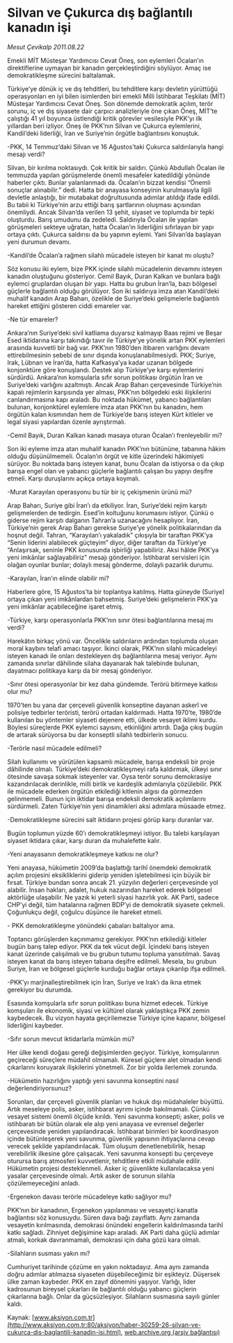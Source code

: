# Silvan ve Çukurca dış bağlantılı kanadın işi

*Mesut Çevikalp 2011.08.22*

<font class="agenda2NewsSpot">
 <span>
  Emekli MİT Müsteşar Yardımcısı Cevat Öneş, son eylemleri Öcalan’ın direktiflerine uymayan bir kanadın gerçekleştirdiğini söylüyor. Amaç ise demokratikleşme sürecini baltalamak.
 </span>
</font>
<font class="newsDetail">
 <p>
  <p class="BasicParagraph">
   <span>
    Türkiye’ye dönük iç ve dış tehditleri, bu tehditlere karşı devletin yürüttüğü operasyonları en iyi bilen isimlerden biri emekli Milli İstihbarat Teşkilatı (MİT) Müsteşar Yardımcısı Cevat Öneş. Son dönemde demokratik açılım, terör sorunu, iç ve dış siyasete dair çarpıcı analizleriyle öne çıkan Öneş, MİT’te çalıştığı 41 yıl boyunca üstlendiği kritik görevler vesilesiyle PKK’yı ilk yıllardan beri izliyor. Öneş ile PKK’nın Silvan ve Çukurca eylemlerini, Kandil’deki liderliği, İran ve Suriye’nin örgütle bağlantısını konuştuk.
   </span>
  </p>
  <p class="2011soru1">
   <span>
    -PKK, 14 Temmuz’daki Silvan ve 16 Ağustos’taki Çukurca saldırılarıyla hangi mesajı verdi?
   </span>
  </p>
  <p class="2011yenimetin">
   <span>
    Silvan, bir kırılma noktasıydı. Çok kritik bir saldırı. Çünkü Abdullah Öcalan ile temmuzda yapılan görüşmelerde önemli mesafeler katedildiği yönünde haberler çıktı. Bunlar yalanlanmadı da. Öcalan’ın bizzat kendisi “Önemli sonuçlar alınabilir.” dedi. Hatta bir anayasa konseyinin kurulmasıyla ilgili devletle anlaştığı, bir mutabakat doğrultusunda adımlar atıldığı ifade edildi. Bu tabii ki Türkiye’nin arzu ettiği barış şartlarının oluşması açısından önemliydi. Ancak Silvan’da verilen 13 şehit, siyaset ve toplumda bir tepki oluşturdu. Barış umudunu da zedeledi. Saldırıyla Öcalan ile yapılan görüşmeleri sekteye uğratan, hatta Öcalan’ın liderliğini sıfırlayan bir yapı ortaya çıktı. Çukurca saldırısı da bu yapının eylemi. Yani Silvan’da başlayan yeni durumun devamı.
   </span>
  </p>
  <p class="2011soru1">
   <span>
    -Kandil’de Öcalan’a rağmen silahlı mücadele isteyen bir kanat mı oluştu?
   </span>
  </p>
  <p class="2011yenimetin">
   <span>
    Söz konusu iki eylem, bize PKK içinde silahlı mücadelenin devamını isteyen kanadın oluştuğunu gösteriyor. Cemil Bayık, Duran Kalkan ve bunlara bağlı eylemci gruplardan oluşan bir yapı. Hatta bu grubun İran’la, bazı bölgesel güçlerle bağlantılı olduğu görülüyor. Son iki saldırıya imza atan Kandil’deki muhalif kanadın Arap Baharı, özelikle de Suriye’deki gelişmelerle bağlantılı hareket ettiğini gösteren ciddi emareler var.
   </span>
  </p>
  <p class="2011soru1">
   <span>
    -Ne tür emareler?
    <span>
    </span>
   </span>
  </p>
  <p class="2011yenimetin">
   <span>
    Ankara’nın Suriye’deki sivil katliama duyarsız kalmayıp Baas rejimi ve Beşar Esed iktidarına karşı takındığı tavır ile Türkiye’ye yönelik artan PKK eylemleri arasında kuvvetli bir bağ var. PKK’nın 1980’den itibaren varlığını devam ettirebilmesinin sebebi de sınır dışında konuşlanabilmesiydi. PKK; Suriye, Irak, Lübnan ve İran’da, hatta Kafkasya’ya kadar uzanan bölgede konjonktüre göre konuşlandı. Destek alıp Türkiye’ye karşı eylemlerini sürdürdü. Ankara’nın komşularla sıfır sorun politikası örgütün İran ve Suriye’deki varlığını azaltmıştı. Ancak Arap Baharı çerçevesinde Türkiye’nin kapalı rejimlerin karşısında yer alması, PKK’nın bölgedeki eski ilişkilerini canlandırmasına kapı araladı. Bu noktada hükümet, yabancı bağlantıları bulunan, konjonktürel eylemlere imza atan PKK’nın bu kanadını, hem örgütün kalan kısmından hem de Türkiye’de barış isteyen Kürt kitleler ve legal siyasi yapılardan özenle ayrıştırmalı.
   </span>
  </p>
  <p class="2011soru1">
   <span>
    -Cemil Bayık, Duran Kalkan kanadı masaya oturan Öcalan’ı frenleyebilir mi?
   </span>
  </p>
  <p class="2011yenimetin">
   <span>
    Son iki eyleme imza atan muhalif kanadın PKK’nın bütününe, tabanına hâkim olduğu düşünülmemeli. Öcalan’ın örgüt ve kitle üzerindeki hâkimiyeti sürüyor. Bu noktada barış isteyen kanat, bunu Öcalan da istiyorsa o da çıkıp barışa engel olan ve yabancı güçlerle bağlantılı çalışan bu yapıyı deşifre etmeli. Karşı duruşlarını açıkça ortaya koymalı.
   </span>
  </p>
  <p class="2011soru1">
   <span>
    -Murat Karayılan operasyonu bu tür bir iç çekişmenin ürünü mü?
    <span>
    </span>
   </span>
  </p>
  <p class="2011yenimetin">
   <span>
    Arap Baharı, Suriye gibi İran’ı da etkiliyor. İran, Suriye’deki rejim karşıtı gelişmelerden de tedirgin. Esed’in koltuğunu korumasını istiyor. Çünkü o giderse rejim karşıtı dalganın Tahran’a uzanacağını hesaplıyor. İran, Türkiye’nin gerek Arap Baharı gerekse Suriye’ye yönelik politikalarından da hoşnut değil. Tahran, “Karayılan’ı yakaladık” çıkışıyla bir taraftan PKK’ya “Senin liderini alabilecek güçteyim” diyor, diğer taraftan da Türkiye’ye “Anlaşırsak, seninle PKK konusunda işbirliği yapabiliriz. Aksi hâlde PKK’ya yeni imkânlar sağlayabiliriz” mesajı gönderiyor. İstihbarat servisleri için olağan oyunlar bunlar; dolaylı mesaj gönderme, dolaylı pazarlık durumu.
   </span>
  </p>
  <p class="2011soru1">
   <span>
    -Karayılan, İran’ın elinde olabilir mi?
   </span>
  </p>
  <p class="2011yenimetin">
   <span>
    Haberlere göre, 15 Ağustos’ta bir toplantıya katılmış. Hatta güneyde (Suriye) ortaya çıkan yeni imkânlardan bahsetmiş. Suriye’deki gelişmelerin PKK’ya yeni imkânlar açabileceğine işaret etmiş.
   </span>
  </p>
  <p class="2011soru1">
   <span>
    -Türkiye, karşı operasyonlarla PKK’nın sınır ötesi bağlantılarına mesaj mı verdi?
   </span>
  </p>
  <p class="2011yenimetin">
   <span>
    Harekâtın birkaç yönü var. Öncelikle saldırıların ardından toplumda oluşan moral kaybını telafi amacı taşıyor. İkinci olarak, PKK’nın silahlı mücadeleyi isteyen kanadı ile onları destekleyen dış bağlantılarına mesaj veriyor. Aynı zamanda sınırlar dâhilinde silaha dayanarak hak talebinde bulunan, dayatmacı politikaya karşı da bir mesaj gönderiyor.
   </span>
  </p>
  <p class="2011soru1">
   <span>
    -Sınır ötesi operasyonlar bir kez daha gündemde. Terörü bitirmeye katkısı olur mu?
   </span>
  </p>
  <p class="2011yenimetin">
   <span>
    1970’ten bu yana dar çerçeveli güvenlik konseptine dayanan askerî ve polisiye tedbirler teröristi, terörü ortadan kaldırmadı. Hatta 1970’te, 1980’de kullanılan bu yöntemler siyaseti dejenere etti, ülkede vesayet iklimi kurdu. Böylesi süreçlerde PKK eylemci sayısını, etkinliğini artırdı. Dağa çıkış bugün de artarak sürüyorsa bu dar konseptli silahlı tedbirlerin sonucu.
   </span>
  </p>
  <p class="2011soru1">
   <span>
    -Terörle nasıl mücadele edilmeli?
   </span>
  </p>
  <p class="2011yenimetin">
   <span>
    Silah kullanımı ve yürütülen kapsamlı mücadele, barışa endeksli bir proje dâhilinde olmalı. Türkiye’deki demokratikleşmeyi rafa kaldırmak, ülkeyi sınır ötesinde savaşa sokmak isteyenler var. Oysa terör sorunu demokrasiye kazandırılacak derinlikle, milli birlik ve kardeşlik adımlarıyla çözülebilir. PKK ile mücadele ederken örgütün etkilediği kitlenin algısı da görmezden gelinmemeli. Bunun için iktidar barışa endeksli demokratik açılımlarını sürdürmeli. Zaten Türkiye’nin yeni dinamikleri aksi adımlara müsaade etmez.
   </span>
  </p>
  <p class="2011soru1">
   <span>
    -Demokratikleşme sürecini salt iktidarın projesi görüp karşı duranlar var.
   </span>
  </p>
  <p class="2011yenimetin">
   <span>
    Bugün toplumun yüzde 60’ı demokratikleşmeyi istiyor. Bu talebi karşılayan siyaset iktidara çıkar, karşı duran da muhalefette kalır.
   </span>
  </p>
  <p class="2011soru1">
   <span>
    -Yeni anayasanın demokratikleşmeye katkısı ne olur?
    <span>
    </span>
   </span>
  </p>
  <p class="2011yenimetin">
   <span>
    Yeni anayasa, hükümetin 2009’da başlattığı tarihî önemdeki demokratik açılım projesini eksikliklerini giderip yeniden işletebilmesi için büyük bir fırsat. Türkiye bundan sonra ancak 21. yüzyılın değerleri çerçevesinde yol alabilir. İnsan hakları, adalet, hukuk nazarından hareket ederek bölgesel aktörlüğe ulaşabilir. Ne yazık ki yeterli siyasi hazırlık yok. AK Parti, sadece CHP’yi değil, tüm hatalarına rağmen BDP’yi de demokratik siyasete çekmeli. Çoğunlukçu değil, çoğulcu düşünce ile hareket etmeli.
    <span>
    </span>
   </span>
  </p>
  <p class="2011soru1">
   <span>
    - PKK demokratikleşme yönündeki çabaları baltalıyor ama.
   </span>
  </p>
  <p class="2011yenimetin">
   <span>
    Toptancı görüşlerden kaçınmamız gerekiyor. PKK’nın etkilediği kitleler bugün barış talep ediyor. PKK da tek vücut değil. İçindeki barış isteyen kanat üzerinde çalışılmalı ve bu grubun tutumu topluma yansıtılmalı. Savaş isteyen kanat da barış isteyen tabana deşifre edilmeli. Mesela, bu grubun Suriye, İran ve bölgesel güçlerle kurduğu bağlar ortaya çıkarılıp ifşa edilmeli.
   </span>
  </p>
  <p class="2011soru1">
   <span>
    -PKK’yı marjinalleştirebilmek için İran, Suriye ve Irak’ı da ikna etmek gerekiyor bu durumda.
   </span>
  </p>
  <p class="2011yenimetin">
   <span>
    Esasında komşularla sıfır sorun politikası buna hizmet edecek. Türkiye komşuları ile ekonomik, siyasi ve kültürel olarak yaklaştıkça PKK zemin kaybedecek. Bu vizyon hayata geçirilemezse Türkiye içine kapanır, bölgesel liderliğini kaybeder.
   </span>
  </p>
  <p class="2011soru1">
   <span>
    -Sıfır sorun mevcut iktidarlarla mümkün mü?
   </span>
  </p>
  <p class="2011yenimetin">
   <span>
    Her ülke kendi doğası gereği değişimlerden geçiyor. Türkiye, komşularının geçireceği süreçlere müdahil olmamalı. Küresel güçlere alet olmadan kendi çıkarlarını koruyarak ilişkilerini yönetmeli. Zor bir yolda ilerlemek zorunda.
   </span>
  </p>
  <p class="2011soru1">
   <span>
    -Hükümetin hazırlığını yaptığı yeni savunma konseptini nasıl değerlendiriyorsunuz?
   </span>
  </p>
  <p class="2011yenimetin">
   <span>
    Sorunları, dar çerçeveli güvenlik planları ve hukuk dışı müdahaleler büyüttü. Artık meseleye polis, asker, istihbarat ayrımı içinde bakılmamalı. Çünkü vesayet sistemi önemli ölçüde kırıldı. Yeni savunma konsepti; asker, polis ve istihbaratı bir bütün olarak ele alıp yeni anayasa ve evrensel değerler çerçevesinde yeniden yapılandıracak. İstihbarat birimleri bir koordinasyon içinde bütünleşerek yeni savunma, güvenlik yapısının ihtiyaçlarına cevap verecek şekilde yapılandırılacak. Tüm oluşum denetlenebilirlik, hesap verebilirlik ilkesine göre çalışacak. Yeni savunma konsepti bu çerçeveye oturursa barış atmosferi kuvvetlenir, tehditlere etkili müdahale edilir. Hükümetin projesi desteklenmeli. Asker iç güvenlikte kullanılacaksa yeni yasalar çerçevesinde olmalı. Artık asker de sorunun silahla çözülemeyeceğini anladı.
   </span>
  </p>
  <p class="2011soru1">
   <span>
    -Ergenekon davası terörle mücadeleye katkı sağlıyor mu?
   </span>
  </p>
  <p class="2011yenimetin">
   <span>
    PKK’nın bir kanadının, Ergenekon yapılanması ve vesayetçi kanatla bağlantısı söz konusuydu. Süren dava bağı zayıflattı. Aynı zamanda vesayetin kırılmasında, demokrasi önündeki engellerin kaldırılmasında tarihî katkı sağladı. Zihniyet değişimine kapı araladı. AK Parti daha güçlü adımlar atmalı, korkak davranmamalı, demokrasi için daha gözü kara olmalı.
    <span>
    </span>
   </span>
  </p>
  <p class="2011soru1">
   <span>
    -Silahların susması yakın mı?
   </span>
  </p>
  <p class="2011yenimetin">
   <span>
    Cumhuriyet tarihinde çözüme en yakın noktadayız. Ama aynı zamanda doğru adımlar atılmazsa siyaseten düşebileceğimiz bir eşikteyiz. Düşersek ülke zaman kaybeder. PKK en zayıf dönemini yaşıyor. Varlığı, lider kadrosunun bireysel çıkarları ile bağlantılı olduğu yabancı güçlerin çıkarlarına bağlı. Onlar da güçsüzleşiyor. Silahların susmasına sayılı günler kaldı.
   </span>
  </p>
 </p>
</font>

Kaynak: [www.aksiyon.com.tr](http://www.aksiyon.com.tr:80/aksiyon/haber-30259-26-silvan-ve-cukurca-dis-baglantili-kanadin-isi.html), [web.archive.org (arşiv bağlantısı)](http://web.archive.org/web/20120102103140/http://www.aksiyon.com.tr:80/aksiyon/haber-30259-26-silvan-ve-cukurca-dis-baglantili-kanadin-isi.html)
